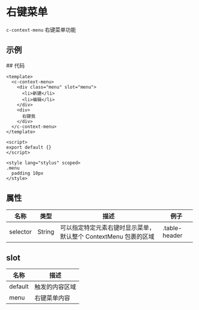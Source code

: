 # 右键菜单

`c-context-menu`
右键菜单功能

## 示例

<ClientOnly>
<Demo>
  <ContextMenuDemo />
</Demo>
</ClientOnly>
## 代码

```vue
<template>
  <c-context-menu>
    <div class="menu" slot="menu">
      <li>新建</li>
      <li>编辑</li>
    </div>
    <div>
      右键我
    </div>
  </c-context-menu>
</template>

<script>
export default {}
</script>

<style lang="stylus" scoped>
.menu
  padding 10px
</style>
```

## 属性

| 名称     | 类型   | 描述                                                             | 例子          |
| -------- | ------ | ---------------------------------------------------------------- | ------------- |
| selector | String | 可以指定特定元素右键时显示菜单， 默认整个 ContextMenu 包裹的区域 | .table-header |

## slot

| 名称    | 描述           |
| ------- | -------------- |
| default | 触发的内容区域 |
| menu    | 右键菜单内容   |
